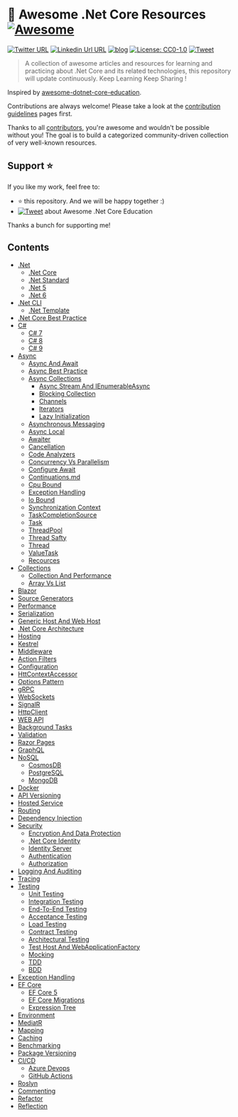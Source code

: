 # 🎨 Awesome .Net Core Resources [![Awesome](https://cdn.rawgit.com/sindresorhus/awesome/d7305f38d29fed78fa85652e3a63e154dd8e8829/media/badge.svg)](https://github.com/sindresorhus/awesome)
[![Twitter URL](https://img.shields.io/badge/-@meysam_hadeli-%231DA1F2?style=flat-square&logo=twitter&logoColor=ffffff)](https://twitter.com/meysamhadeli)
[![Linkedin Url URL](https://img.shields.io/badge/-meysamhadeli-blue?style=flat-square&logo=linkedin&logoColor=ffffff)](https://www.linkedin.com/in/meysamhadeli/)
[![blog](https://img.shields.io/badge/blog-meysamhadeli.com-brightgreen?style=flat-square)](https://meysamhadeli.com/)
[![License: CC0-1.0](https://img.shields.io/badge/License-CC0%201.0-brightgreen.svg?style=flat-square)](http://creativecommons.org/publicdomain/zero/1.0/)
[![Tweet](https://img.shields.io/twitter/url/http/shields.io.svg?style=social)][tweet] 


> A collection of awesome articles and resources for learning and practicing about .Net Core and its related technologies, this repository will update continuously. Keep Learning Keep Sharing !

Inspired by [awesome-dotnet-core-education](https://github.com/mehdihadeli/awesome-dotnet-core-education).

Contributions are always welcome! Please take a look at the [contribution guidelines](https://github.com/meysamhadeli/Awesome-dotnet-core-resources/blob/master/contributing.md) pages first.

Thanks to all [contributors](https://github.com/meysamhadeli/Awesome-dotnet-core-resources/graphs/contributors), you're awesome and wouldn't be possible without you! The goal is to build a categorized community-driven collection of very well-known resources.


## Support ⭐
If you like my work, feel free to:

- ⭐ this repository. And we will be happy together :)
- [![Tweet](https://img.shields.io/twitter/url/http/shields.io.svg?style=social)][tweet] about Awesome .Net Core Education


Thanks a bunch for supporting me!

[tweet]: https://twitter.com/intent/tweet?url=https://github.com/meysamhadeli/Awesome-dotnet-core-resources&text=A%20curated%20list%20of%20awesome%20articles%20and%20resources%20for%20learning%20and%20practicing%20about%20.Net%20Core%20and%20its%20related%20technologies&hashtags=dotnetcore,dotnet,csharp,netcore,aspnetcore


## Contents

- [.Net](docs/dotnet/dotnet.md)
  - [.Net Core](docs/dotnet/dotnet-core.md)
  - [.Net Standard](docs/dotnet/dotnet-standard.md)
  - [.Net 5](docs/dotnet/dotnet5.md)
  - [.Net 6](docs/dotnet/dotnet6.md)
- [.Net CLI](docs/dotnet-cli/dotnet-cli.md)
  - [.Net Template](docs/dotnet-cli/dotnet-template.md)
- [.Net Core Best Practice](docs/dotnet-core-best-practice.md)
- [C#](docs/csharp/csharp.md)
  - [C# 7](docs/csharp/7.md)
  - [C# 8](docs/csharp/8.md)
  - [C# 9](docs/csharp/9.md)
- [Async](docs/async/async.md)
  - [Async And Await](docs/async/async-and-await.md)
  - [Async Best Practice](docs/async/async-best-practice.md)
  - [Async Collections](docs/async/async-collections.md)
    - [Async Stream And IEnumerableAsync](docs/async/async-collections/async-stream-and-iEnumerableAsync.md)
    - [Blocking Collection](docs/async/async-collections/blocking-collection.md)
    - [Channels](docs/async/async-collections/channels.md)
    - [Iterators](docs/async/async-collections/iterators.md)
    - [Lazy Initialization](docs/async/async-collections/lazy-initialization.md)
  - [Asynchronous Messaging](docs/async/asynchronous-messaging.md)
  - [Async Local](docs/async/asynclocal.md)
  - [Awaiter](docs/async/awaiter.md)
  - [Cancellation](docs/async/cancellation.md)
  - [Code Analyzers](docs/async/code-analyzers.md)
  - [Concurrency Vs Parallelism](docs/async/concurrency-vs-parallelism)
  - [Configure Await](docs/async/configure-await.md)
  - [Continuations.md](docs/async/continuations.md)
  - [Cpu Bound](docs/async/cpu-bound.md)
  - [Exception Handling](docs/async/exception-handling)
  - [Io Bound](docs/async/io-bound.md)
  - [Synchronization Context](docs/async/synchronization-context.md)
  - [TaskCompletionSource](docs/async/task-completion-source.md)
  - [Task](docs/async/task.md)
  - [ThreadPool](docs/async/thread-pool.md)
  - [Thread Safty](docs/async/thread-safty.md)
  - [Thread](docs/async/thread.md)
  - [ValueTask](docs/async/valuetask.md)
  - [Recources](docs/async/resources.md)
- [Collections](docs/collections/collections.md)  
  - [Collection And Performance](docs/collections/collections.md)
  - [Array Vs List](docs/collections/array-vs-list.md)
- [Blazor](docs/blazor.md)
- [Source Generators](docs/source-generators.md)
- [Performance](docs/performance.md)
- [Serialization](docs/serialization.md)
- [Generic Host And Web Host](docs/generic-host.md)
- [.Net Core Architecture](docs/dotnet-core-architecture.md)
- [Hosting](docs/hosting.md)
- [Kestrel](docs/kestrel.md)
- [Middleware](docs/middleware.md)
- [Action Filters](docs/action-filters.md)
- [Configuration](docs/configuration.md)
- [HttContextAccessor](docs/httpcontext-accessor.md)
- [Options Pattern](docs/-pattern.md)
- [gRPC](docs/grpc.md)
- [WebSockets](docs/web-sockets.md)
- [SignalR](docs/signalr.md)
- [HttpClient](docs/httpclient.md)
- [WEB API](docs/web-api.md)
- [Background Tasks](docs/background-tasks.md)
- [Validation](docs/validation.md)
- [Razor Pages](docs/razor-pages.md)
- [GraphQL](docs/graphql.md)
- [NoSQL](docs/nosql/nosql.md)
  - [CosmosDB](docs/nosql/cosmosdb.md)
  - [PostgreSQL](docs/nosql/postgrsql.md)
  - [MongoDB](docs/nosql/mongodb.md)
- [Docker](docs/docker.md)
- [API Versioning](docs/api-versioning.md)
- [Hosted Service](docs/hosted-service.md)
- [Routing](docs/routing.md)
- [Dependency Injection](docs/dependency-injection.md)
- [Security](docs/security/security.md)
  - [Encryption And Data Protection](docs/security/encryption.md)
  - [.Net Core Identity](docs/security/dotnet-identity.md)
  - [Identity Server](docs/security/identity-server.md)
  - [Authentication](docs/security/authentication.md)
  - [Authorization](docs/security/authorization.md)
- [Logging And Auditing](docs/logging.md)
- [Tracing](docs/tracing.md)
- [Testing](docs/testing/testing.md)
  - [Unit Testing](docs/testing/unit-testing.md)
  - [Integration Testing](docs/testing/integration-testing.md)
  - [End-To-End Testing](docs/testing/end-to-end-testing.md)
  - [Acceptance Testing](docs/testing/acceptance-testing.md)
  - [Load Testing](docs/testing/load-testing.md)
  - [Contract Testing](docs/testing/contract-testing.md)
  - [Architectural Testing](docs/testing/architectural-testing.md)
  - [Test Host And WebApplicationFactory](docs/testing/test-host.md)
  - [Mocking](docs/testing/mocking.md)
  - [TDD](docs/testing/tdd.md)
  - [BDD](docs/testing/bdd.md)
- [Exception Handling](docs/exception-handling.md)
- [EF Core](docs/ef-core/ef-core.md)
  - [EF Core 5](docs/ef-core/ef-core5.md)
  - [EF Core Migrations](docs/ef-core/ef-core-migration.md)
  - [Expression Tree](docs/ef-core/expression-tree.md)
- [Environment](docs/environment.md)
- [MediatR](docs/mediatr.md)
- [Mapping](docs/mapping.md)
- [Caching](docs/caching.md)
- [Benchmarking](docs/benchmarking.md)
- [Package Versioning](docs/package-versioning.md)
- [CI/CD](docs/ci-cd/ci-cd.md)
  - [Azure Devops](docs/ci-cd/azure-devops.md)
  - [GitHub Actions](docs/ci-cd/gitHub-actions.md)
- [Roslyn](docs/roslyn.md)
- [Commenting](docs/commenting.md)
- [Refactor](docs/refactor.md)
- [Reflection](docs/reflection.md)


